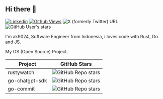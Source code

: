 ## Hi there 👋

[![Linkedin](https://img.shields.io/badge/Linkedin-blue?logo=linkedin&logoColor=white)](https://www.linkedin.com/in/adiatma-kamarudin-a63718138/) [![Github Views](https://komarev.com/ghpvc/?username=ak9024&label=Visitor&color=2bbc8a)](https://github.com/ak9024) ![X (formerly Twitter) URL](https://img.shields.io/twitter/url?url=https%3A%2F%2Fx.com%2Fme_adiatma&label=%40me_adiatma) ![GitHub User's stars](https://img.shields.io/github/stars/ak9024)

I'm ak9024, Software Engineer from Indonesia, i loves code with Rust, Go and JS.

My OS (Open Source) Project.

| Project          | GitHub Stars  |
|------------------|---------------|
| rustywatch       | ![GitHub Repo stars](https://img.shields.io/github/stars/ak9024/rustywatch) |
| go-chatgpt-sdk   | ![GitHub Repo stars](https://img.shields.io/github/stars/ak9024/go-chatgpt-sdk) |
| go-commit        | ![GitHub Repo stars](https://img.shields.io/github/stars/ak9024/go-commit) |
